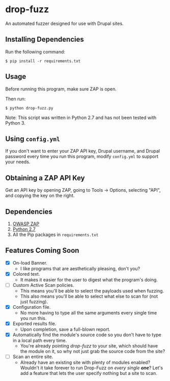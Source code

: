 # drop-fuzz

An automated fuzzer designed for use with Drupal sites.


## Installing Dependencies

Run the following command:
```
$ pip install -r requirements.txt
```


## Usage

Before running this program, make sure ZAP is open.

Then run:

    $ python drop-fuzz.py
        
Note: This script was written in Python 2.7 and has not been tested with Python 3.


## Using `config.yml`

If you don't want to enter your ZAP API key, Drupal username, and Drupal
password every time you run this program, modify `config.yml` to support your
needs.


## Obtaining a ZAP API Key

Get an API key by opening ZAP, going to Tools -> Options, selecting "API",
and copying the key on the right.


## Dependencies

1. [OWASP ZAP](https://www.owasp.org/index.php/OWASP_Zed_Attack_Proxy_Project)
2. [Python 2.7](https://www.python.org/downloads/)
3. All the Pip packages in `requirements.txt`


## Features Coming Soon

- [x] On-load Banner.
    - I like programs that are aesthetically pleasing, don't you?
- [x] Colored text.
    - It makes it easier for the user to digest what the program's doing.
- [ ] Custom Active Scan policies.
    - This means you'll be able to select the payloads used when fuzzing.
    - This also means you'll be able to select what else to scan for (not just fuzzing).
- [x] Configuration file.
    - No more having to type all the same arguments every single time you run this.
- [x] Exported results file.
    - Upon completion, save a full-blown report.
- [x] Automatically find the module's source code so you don't have to type in a local path every time.
    - You're already pointing _drop-fuzz_ to your site, which should have the module on it,
    so why not just grab the source code from the site?
- [ ] Scan an entire site.
    - Already have an existing site with plenty of modules enabled? Wouldn't it
    take forever to run Drop-Fuzz on _every single **one**_? Let's add a feature
    that lets the user specify nothing but a site to scan.
